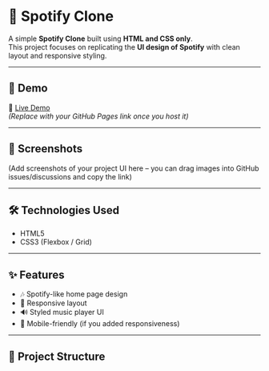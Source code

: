 # 🎵 Spotify Clone

A simple **Spotify Clone** built using **HTML and CSS only**.  
This project focuses on replicating the **UI design of Spotify** with clean layout and responsive styling.

---

## 🚀 Demo
🔗 [Live Demo]((https://github.com/anshugudadhe/Spotify_Clone_Frontend))  
*(Replace with your GitHub Pages link once you host it)*

---

## 📸 Screenshots
(Add screenshots of your project UI here – you can drag images into GitHub issues/discussions and copy the link)

---

## 🛠️ Technologies Used
- HTML5
- CSS3 (Flexbox / Grid)

---

## ✨ Features
- 🎶 Spotify-like home page design  
- 🎨 Responsive layout  
- 🔊 Styled music player UI  
- 📱 Mobile-friendly (if you added responsiveness)

---

## 📂 Project Structure
